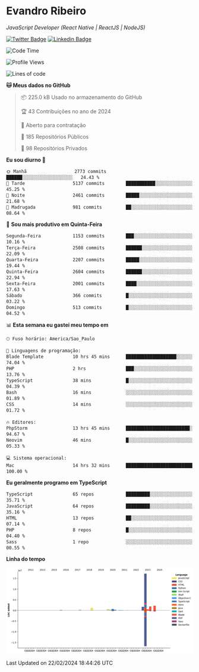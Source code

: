# Evandro **Ribeiro**

*JavaScript Developer (React Native | ReactJS | NodeJS)*

[![Twitter Badge](https://img.shields.io/badge/-@ribeiroevandro-201B2D?style=flat-square&labelColor=201B2D&logo=twitter&logoColor=white&link=https://twitter.com/ribeiroevandro)](https://twitter.com/ribeiroevandro) 
[![Linkedin Badge](https://img.shields.io/badge/-Evandro%20Ribeiro-201B2D?style=flat-square&logo=Linkedin&logoColor=white&link=https://www.linkedin.com/in/ribeiroevandro)](https://www.linkedin.com/in/ribeiroevandro) 


<!--START_SECTION:waka-->
![Code Time](http://img.shields.io/badge/Code%20Time-3%2C709%20hrs%2014%20mins-blue)

![Profile Views](http://img.shields.io/badge/Visualizac%C3%B5es%20do%20perfil-0-blue)

![Lines of code](https://img.shields.io/badge/Desde%20o%20Hello%20World%20eu%20escrevi-26.6%20million%20linhas%20de%20c%C3%B3digo-blue)

**🐱 Meus dados no GitHub** 

> 📦 225.0 kB Usado no armazenamento do GitHub 
 > 
> 🏆 43 Contribuições no ano de 2024
 > 
> 💼 Aberto para contratação
 > 
> 📜 185 Repositórios Públicos 
 > 
> 🔑 98 Repositórios Privados 
 > 
**Eu sou diurno 🐤** 

```text
🌞 Manhã                  2773 commits        ██████░░░░░░░░░░░░░░░░░░░   24.43 % 
🌆 Tarde                  5137 commits        ███████████░░░░░░░░░░░░░░   45.25 % 
🌃 Noite                  2461 commits        █████░░░░░░░░░░░░░░░░░░░░   21.68 % 
🌙 Madrugada              981 commits         ██░░░░░░░░░░░░░░░░░░░░░░░   08.64 % 
```
📅 **Sou mais produtivo em Quinta-Feira** 

```text
Segunda-Feira            1153 commits        ███░░░░░░░░░░░░░░░░░░░░░░   10.16 % 
Terça-Feira              2508 commits        ██████░░░░░░░░░░░░░░░░░░░   22.09 % 
Quarta-Feira             2207 commits        █████░░░░░░░░░░░░░░░░░░░░   19.44 % 
Quinta-Feira             2604 commits        ██████░░░░░░░░░░░░░░░░░░░   22.94 % 
Sexta-Feira              2001 commits        ████░░░░░░░░░░░░░░░░░░░░░   17.63 % 
Sábado                   366 commits         █░░░░░░░░░░░░░░░░░░░░░░░░   03.22 % 
Domingo                  513 commits         █░░░░░░░░░░░░░░░░░░░░░░░░   04.52 % 
```


📊 **Esta semana eu gastei meu tempo em** 

```text
🕑︎ Fuso horário: America/Sao_Paulo

💬 Linguagens de programação: 
Blade Template           10 hrs 45 mins      ███████████████████░░░░░░   74.04 % 
PHP                      2 hrs               ███░░░░░░░░░░░░░░░░░░░░░░   13.76 % 
TypeScript               38 mins             █░░░░░░░░░░░░░░░░░░░░░░░░   04.39 % 
Bash                     16 mins             ░░░░░░░░░░░░░░░░░░░░░░░░░   01.89 % 
CSS                      14 mins             ░░░░░░░░░░░░░░░░░░░░░░░░░   01.72 % 

🔥 Editores: 
PhpStorm                 13 hrs 45 mins      ████████████████████████░   94.67 % 
Neovim                   46 mins             █░░░░░░░░░░░░░░░░░░░░░░░░   05.33 % 

💻 Sistema operacional: 
Mac                      14 hrs 32 mins      █████████████████████████   100.00 % 
```

**Eu geralmente programo em TypeScript** 

```text
TypeScript               65 repos            █████████░░░░░░░░░░░░░░░░   35.71 % 
JavaScript               64 repos            █████████░░░░░░░░░░░░░░░░   35.16 % 
HTML                     13 repos            ██░░░░░░░░░░░░░░░░░░░░░░░   07.14 % 
PHP                      8 repos             █░░░░░░░░░░░░░░░░░░░░░░░░   04.40 % 
Sass                     1 repo              ░░░░░░░░░░░░░░░░░░░░░░░░░   00.55 % 
```



**Linha do tempo**

![Lines of Code chart](https://raw.githubusercontent.com/ribeiroevandro/ribeiroevandro/main/assets/bar_graph.png)


 Last Updated on 22/02/2024 18:44:26 UTC
<!--END_SECTION:waka-->
